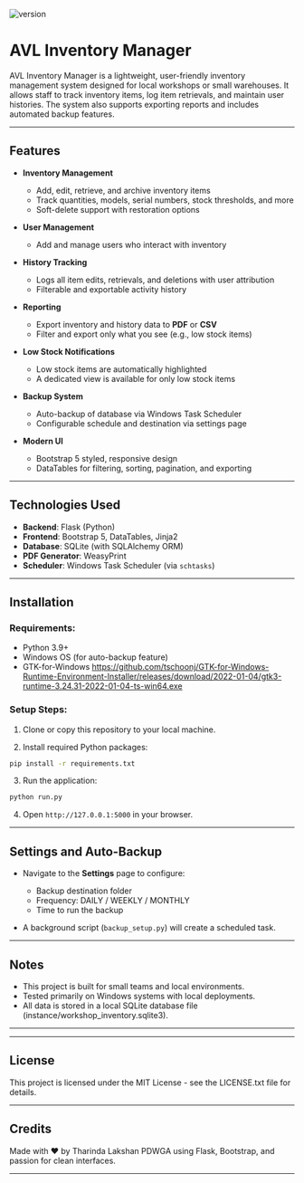 ![version](https://img.shields.io/badge/version-1.0.0-blue)
# AVL Inventory Manager

AVL Inventory Manager is a lightweight, user-friendly inventory management system designed for local workshops or small warehouses. It allows staff to track inventory items, log item retrievals, and maintain user histories. The system also supports exporting reports and includes automated backup features.

---

## Features

- **Inventory Management**

  - Add, edit, retrieve, and archive inventory items
  - Track quantities, models, serial numbers, stock thresholds, and more
  - Soft-delete support with restoration options

- **User Management**

  - Add and manage users who interact with inventory

- **History Tracking**

  - Logs all item edits, retrievals, and deletions with user attribution
  - Filterable and exportable activity history

- **Reporting**

  - Export inventory and history data to **PDF** or **CSV**
  - Filter and export only what you see (e.g., low stock items)

- **Low Stock Notifications**

  - Low stock items are automatically highlighted
  - A dedicated view is available for only low stock items

- **Backup System**

  - Auto-backup of database via Windows Task Scheduler
  - Configurable schedule and destination via settings page

- **Modern UI**

  - Bootstrap 5 styled, responsive design
  - DataTables for filtering, sorting, pagination, and exporting

---

## Technologies Used

- **Backend**: Flask (Python)
- **Frontend**: Bootstrap 5, DataTables, Jinja2
- **Database**: SQLite (with SQLAlchemy ORM)
- **PDF Generator**: WeasyPrint
- **Scheduler**: Windows Task Scheduler (via `schtasks`)

---

## Installation

### Requirements:

- Python 3.9+
- Windows OS (for auto-backup feature)
- GTK-for-Windows https://github.com/tschoonj/GTK-for-Windows-Runtime-Environment-Installer/releases/download/2022-01-04/gtk3-runtime-3.24.31-2022-01-04-ts-win64.exe

### Setup Steps:

1. Clone or copy this repository to your local machine.

2. Install required Python packages:

```bash
pip install -r requirements.txt
```

3. Run the application:

```bash
python run.py
```

4. Open `http://127.0.0.1:5000` in your browser.

---

## Settings and Auto-Backup

- Navigate to the **Settings** page to configure:

  - Backup destination folder
  - Frequency: DAILY / WEEKLY / MONTHLY
  - Time to run the backup

- A background script (`backup_setup.py`) will create a scheduled task.

---

## Notes

- This project is built for small teams and local environments.
- Tested primarily on Windows systems with local deployments.
- All data is stored in a local SQLite database file (instance/workshop_inventory.sqlite3).

---

---

## License

This project is licensed under the MIT License - see the LICENSE.txt file for details.

---

## Credits

Made with ❤️ by Tharinda Lakshan PDWGA using Flask, Bootstrap, and passion for clean interfaces.

---

